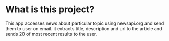 # What is this project?

This app accesses news about particular topic using newsapi.org and send them to user on email.
it extracts title, description and url to the article and sends 20 of most recent results to the user.
